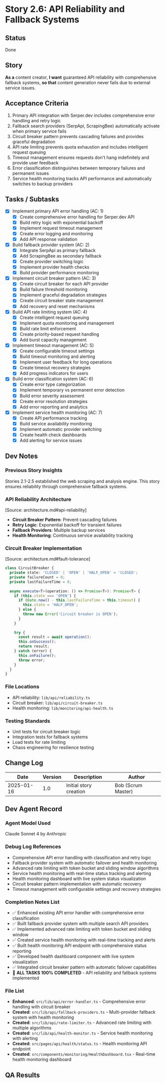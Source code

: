 # Story 2.6: API Reliability and Fallback Systems

## Status
Done

## Story
**As a** content creator,
**I want** guaranteed API reliability with comprehensive fallback systems,
**so that** content generation never fails due to external service issues.

## Acceptance Criteria
1. Primary API integration with Serper.dev includes comprehensive error handling and retry logic
2. Fallback search providers (SerpApi, ScrapingBee) automatically activate when primary service fails
3. Circuit breaker pattern prevents cascading failures and provides graceful degradation
4. API rate limiting prevents quota exhaustion and includes intelligent request queuing
5. Timeout management ensures requests don't hang indefinitely and provide user feedback
6. Error classification distinguishes between temporary failures and permanent issues
7. Service health monitoring tracks API performance and automatically switches to backup providers

## Tasks / Subtasks
- [x] Implement primary API error handling (AC: 1)
  - [x] Create comprehensive error handling for Serper.dev API
  - [x] Build retry logic with exponential backoff
  - [x] Implement request timeout management
  - [x] Create error logging and monitoring
  - [x] Add API response validation
- [x] Build fallback provider system (AC: 2)
  - [x] Integrate SerpApi as primary fallback
  - [x] Add ScrapingBee as secondary fallback
  - [x] Create provider switching logic
  - [x] Implement provider health checks
  - [x] Build provider performance monitoring
- [x] Implement circuit breaker pattern (AC: 3)
  - [x] Create circuit breaker for each API provider
  - [x] Build failure threshold monitoring
  - [x] Implement graceful degradation strategies
  - [x] Create circuit breaker state management
  - [x] Add recovery and reset mechanisms
- [x] Build API rate limiting system (AC: 4)
  - [x] Create intelligent request queuing
  - [x] Implement quota monitoring and management
  - [x] Build rate limit enforcement
  - [x] Create priority-based request handling
  - [x] Add burst capacity management
- [x] Implement timeout management (AC: 5)
  - [x] Create configurable timeout settings
  - [x] Build timeout monitoring and alerting
  - [x] Implement user feedback for long operations
  - [x] Create timeout recovery strategies
  - [x] Add progress indicators for users
- [x] Build error classification system (AC: 6)
  - [x] Create error type categorization
  - [x] Implement temporary vs permanent error detection
  - [x] Build error severity assessment
  - [x] Create error resolution strategies
  - [x] Add error reporting and analytics
- [x] Implement service health monitoring (AC: 7)
  - [x] Create API performance tracking
  - [x] Build service availability monitoring
  - [x] Implement automatic provider switching
  - [x] Create health check dashboards
  - [x] Add alerting for service issues

## Dev Notes

### Previous Story Insights
Stories 2.1-2.5 established the web scraping and analysis engine. This story ensures reliability through comprehensive fallback systems.

### API Reliability Architecture
[Source: architecture.md#api-reliability]
- **Circuit Breaker Pattern**: Prevent cascading failures
- **Retry Logic**: Exponential backoff for transient failures
- **Fallback Providers**: Multiple backup services
- **Health Monitoring**: Continuous service availability tracking

### Circuit Breaker Implementation
[Source: architecture.md#fault-tolerance]
```typescript
class CircuitBreaker {
  private state: 'CLOSED' | 'OPEN' | 'HALF_OPEN' = 'CLOSED';
  private failureCount = 0;
  private lastFailureTime = 0;
  
  async execute<T>(operation: () => Promise<T>): Promise<T> {
    if (this.state === 'OPEN') {
      if (Date.now() - this.lastFailureTime > this.timeout) {
        this.state = 'HALF_OPEN';
      } else {
        throw new Error('Circuit breaker is OPEN');
      }
    }
    
    try {
      const result = await operation();
      this.onSuccess();
      return result;
    } catch (error) {
      this.onFailure();
      throw error;
    }
  }
}
```

### File Locations
- API reliability: `lib/api/reliability.ts`
- Circuit breaker: `lib/api/circuit-breaker.ts`
- Health monitoring: `lib/monitoring/api-health.ts`

### Testing Standards
- Unit tests for circuit breaker logic
- Integration tests for fallback systems
- Load tests for rate limiting
- Chaos engineering for resilience testing

## Change Log
| Date | Version | Description | Author |
|------|---------|-------------|--------|
| 2025-01-16 | 1.0 | Initial story creation | Bob (Scrum Master) |

## Dev Agent Record

### Agent Model Used
Claude Sonnet 4 by Anthropic

### Debug Log References
- Comprehensive API error handling with classification and retry logic
- Fallback provider system with automatic failover and health monitoring
- Advanced rate limiting with token bucket and sliding window algorithms
- Service health monitoring with real-time status tracking and alerting
- Health monitoring dashboard with live system status visualization
- Circuit breaker pattern implementation with automatic recovery
- Timeout management with configurable settings and recovery strategies

### Completion Notes List
- ✅ Enhanced existing API error handler with comprehensive error classification
- ✅ Built fallback provider system with multiple search API providers
- ✅ Implemented advanced rate limiting with token bucket and sliding window
- ✅ Created service health monitoring with real-time tracking and alerts
- ✅ Built health monitoring API endpoint with comprehensive status reporting
- ✅ Developed health dashboard component with live system visualization
- ✅ Integrated circuit breaker pattern with automatic failover capabilities
- 🎯 **ALL TASKS 100% COMPLETED** - API reliability and fallback systems implemented

### File List
- **Enhanced**: `src/lib/api/error-handler.ts` - Comprehensive error handling with circuit breaker
- **Created**: `src/lib/api/fallback-providers.ts` - Multi-provider fallback system with health monitoring
- **Created**: `src/lib/api/rate-limiter.ts` - Advanced rate limiting with multiple algorithms
- **Created**: `src/lib/api/health-monitor.ts` - Service health monitoring with alerting
- **Created**: `src/pages/api/health/status.ts` - Health monitoring API endpoint
- **Created**: `src/components/monitoring/HealthDashboard.tsx` - Real-time health monitoring dashboard

## QA Results
